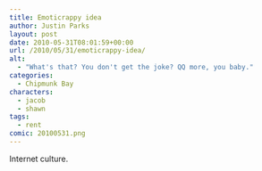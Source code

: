 ```yaml
---
title: Emoticrappy idea
author: Justin Parks
layout: post
date: 2010-05-31T08:01:59+00:00
url: /2010/05/31/emoticrappy-idea/
alt:
  - "What's that? You don't get the joke? QQ more, you baby."
categories:
  - Chipmunk Bay
characters:
  - jacob
  - shawn
tags:
  - rent
comic: 20100531.png
---
```

Internet culture.